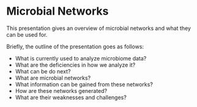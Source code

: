 # Microbial Networks

This presentation gives an overview of microbial networks and what they can be
used for.

Briefly, the outline of the presentation goes as follows:

- What is currently used to analyze microbiome data?
- What are the deficiencies in how we analyze it?
- What can be do next?
- What are microbial networks?
- What information can be gained from these networks?
- How are these networks generated?
- What are their weaknesses and challenges?
